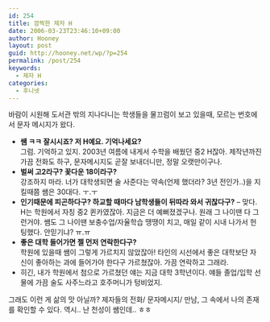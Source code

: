 ```yaml
---
id: 254
title: 깜찍한 제자 H
date: 2006-03-23T23:46:10+09:00
author: Hooney
layout: post
guid: http://hooney.net/wp/?p=254
permalink: /post/254
keywords:
  - 제자 H
categories:
  - 후니넷
---
```

바람이 시원해 도서관 밖의 지나다니는 학생들을 물끄럼이 보고 있을때, 모르는 번호에서 문자 메시지가 왔다. 

  * **쌤 ㅋㅋ 잘시시죠? 저 H예요. 기억나세요?**  
    그럼. 기억하고 있지. 2003년 여름에 내게서 수학을 배웠던 중2 H잖아. 제작년까진 가끔 전화도 하구, 문자메시지도 곧잘 보내더니만, 정말 오랫만이구나.
  * **벌써 고2라구? 꽃다운 18이라구?**  
    강조하지 마라. 너가 대학생되면 술 사준다는 약속(언제 했더라? 3년 전인가..)을 지킬때쯤 쌤은 30대다. ㅜ.ㅜ
  * **인기때문에 피곤하다구? 하교할 때마다 남학생들이 뒤따라 와서 귀찮다구?** &#8211; 맞다. H는 학원에서 자칭 중2 퀸카였잖아. 지금은 더 예뻐졌겠구나. 원래 그 나이땐 다 그런거야. 쌤도 그 나이땐 보충수업/자율학습 땡땡이 치고, 매일 같이 시내 나가서 헌팅했다. 안믿기냐? ㅠ.ㅠ
  * **좋은 대학 들어가면 젤 먼저 연락한다구?**  
    학원에 있을때 쌤이 그렇게 가르치지 않았잖아! 타인의 시선에서 좋은 대학보단 자신이 좋아하는 과에 들어가야 한다구 가르쳤잖아. 가끔 연락하고 그래라. 
  * 히긴, 내가 학원에서 첨으로 가르쳤던 얘는 지금 대학 3학년이다. 얘들 졸업/입학 선물에 가끔 술도 사주느라고 호주머니가 텅비었지.

그래도 이런 게 삶의 맛 아닐까? 제자들의 전화/ 문자메시지/ 만남, 그 속에서 나의 존재를 확인할 수 있다. 역시.. 난 천성이 쌤인데.. ㅎㅎ